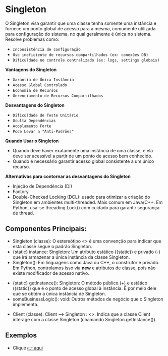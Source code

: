 # Singleton
O Singleton visa garantir que uma classe tenha somente uma instância e fornece um ponto global de acesso para a mesma, comumente utilizada para configuração do sistema, no qual geralmente é única no sistema. Resolve problemas como:
- `Inconsistência de configuração`
- `Uso ineficiente de recursos compartilhados (ex: conexões DB)`
- `Dificuldade no controle centralizado (ex: logs, settings globais)`

**Vantagens do Singleton**
- `Garantia de Única Instância`
- `Acesso Global Controlado`
- `Economia de Recursos`
- `Gerenciamento de Recursos Compartilhados`

**Desvantagens do Singleton**
- `Dificuldade de Teste Unitário`
- `Oculta Dependências`
- `Acoplamento Forte`
- `Pode Levar a "Anti-Padrões"`

**Quando Usar o Singleton**
- Quando deve haver exatamente uma instância de uma classe, e ela deve ser acessível a partir de um ponto de acesso bem conhecido.
- Quando é necessário garantir acesso global consistente a um único recurso.

**Alternativas para contornar as desvantagens do Singleton**
- Injeção de Dependência (DI)
- Factory
- Double-Checked Locking (DCL): usado para otimizar a criação do Singleton em ambientes multi-threaded. Mais comum em Java/C++. Em Python, usa-se threading.Lock() com cuidado para garantir segurança de thread.

## Componentes Principais:
- Singleton (classe):
O estereótipo <<Singleton>> é uma convenção para indicar que esta classe segue o padrão Singleton.
- {static} instance: Singleton: Um atributo estático ({static}) e privado (-) que irá armazenar a única instância da classe Singleton.
- Singleton(): Em linguagens como Java ou C++, o construtor é privado. Em Python, controlamos isso via __new__ e atributos de classe, pois não existe modificador de acesso nativo.
+ {static} getInstance(): Singleton: O método público (+) e estático ({static}) que é o ponto de acesso global à instância. É por meio dele que se obtém a única instância de Singleton.
+ someBusinessLogic(): void: Outros métodos de negócio que o Singleton implementa.

- Client (classe):
Client --> Singleton : <<uses>>: Indica que a classe Client interage com a classe Singleton (chamando Singleton.getInstance()).

## Exemplos
- Clique [👉 aqui](https://github.com/ThomasNicholas21/EstudoPython/tree/master/estudos/designpatterns/creational/singleton)